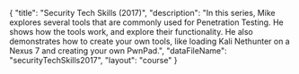 {
	"title": "Security Tech Skills (2017)",
	"description": "In this series, Mike explores several tools that are commonly used for Penetration Testing. He shows how the tools work, and explore their functionality. He also demonstrates how to create your own tools, like loading Kali Nethunter on a Nexus 7 and creating your own PwnPad.",
	"dataFileName": "securityTechSkills2017",
	"layout": "course"
}